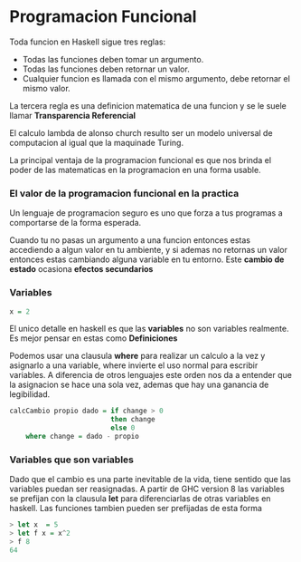 # Programacion Funcional

Toda funcion en Haskell sigue tres reglas:
- Todas las funciones deben tomar un argumento.
- Todas las funciones deben retornar un valor.
- Cualquier funcion es llamada con el mismo argumento, debe retornar el mismo valor.

La tercera regla es una definicion matematica de una funcion y se le suele llamar **Transparencia Referencial**

El calculo lambda de alonso church resulto ser un modelo universal de computacion al igual que la maquinade Turing.

La principal ventaja de la programacion funcional es que nos brinda el poder de las matematicas en la programacion en una forma usable.

### El valor de la programacion funcional en la practica

Un lenguaje de programacion seguro es uno que forza a tus programas a comportarse de la forma esperada.

Cuando tu no  pasas un argumento a una funcion entonces estas accediendo a algun valor en tu ambiente, y si  ademas no retornas un valor entonces estas cambiando alguna variable en tu entorno. Este **cambio de estado** ocasiona **efectos secundarios**

### Variables

```hs
x = 2
```
El unico detalle en haskell es que las **variables** no son variables realmente. Es mejor pensar en estas como **Definiciones** 

Podemos usar una clausula **where** para realizar un calculo a la vez y asignarlo a una variable, where invierte el uso normal para escribir variables. A diferencia de otros lenguajes este orden nos da a entender que la asignacion se hace una sola vez, ademas que hay una ganancia de legibilidad.
```hs
calcCambio propio dado = if change > 0
						 then change
						 else 0
    where change = dado - propio
```
### Variables que son variables
Dado que el cambio es una parte inevitable de la vida, tiene sentido que las variables puedan ser reasignadas. A partir de GHC version 8 las variables se prefijan con la clausula **let**  para diferenciarlas de otras variables en haskell. Las funciones tambien pueden ser prefijadas de esta forma

```hs
> let x  = 5
> let f x = x^2
> f 8
64
```
